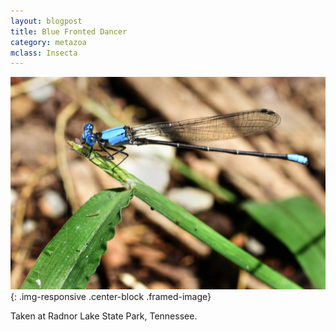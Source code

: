 ```yaml
---
layout: blogpost
title: Blue Fronted Dancer
category: metazoa
mclass: Insecta
---
```


![Blue Fronted Dancer](/images/20170716_blue_fronted_dancer_small.jpg){: .img-responsive .center-block .framed-image}

Taken at Radnor Lake State Park, Tennessee.
